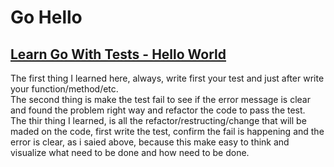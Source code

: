 # Go Hello

## [Learn Go With Tests - Hello World](https://larien.gitbook.io/aprenda-go-com-testes/primeiros-passos-com-go/ola-mundo)

The first thing I learned here, always, write first your test and just after write your function/method/etc.\
The second thing is make the test fail to see if the error message is clear and found the problem right way and refactor the code to pass the test.\
The thir thing I learned, is all the refactor/restructing/change that will be maded on the code, first write the test, confirm the fail is happening and the error is clear, as i saied above, because this make easy to think and visualize what need to be done and how need to be done.
